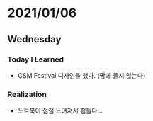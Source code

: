 # 2021/01/06

## Wednesday

### Today I Learned

* GSM Festival 디자인을 했다. ~~(맘에 들지 않는다)~~

### Realization

* 노트북이 점점 느려져서 힘들다...